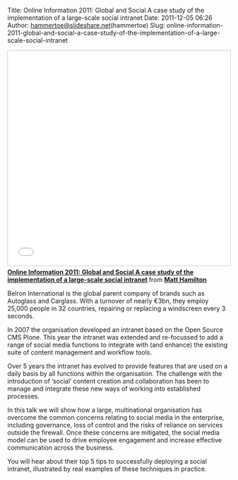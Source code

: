 Title: Online Information 2011: Global and Social A case study of the implementation of a large-scale social intranet
Date: 2011-12-05 06:26
Author: hammertoe@slideshare.net(hammertoe)
Slug: online-information-2011-global-and-social-a-case-study-of-the-implementation-of-a-large-scale-social-intranet

<iframe src="//www.slideshare.net/slideshow/embed_code/key/3NJBTFdT3Ctbpe" width="595" height="485" frameborder="0" marginwidth="0" marginheight="0" scrolling="no" style="border:1px solid #CCC; border-width:1px; margin-bottom:5px; max-width: 100%;" allowfullscreen> </iframe> <div style="margin-bottom:5px"> <strong> <a href="//www.slideshare.net/hammertoe/online-information-2011-global-and-social-a-case-study-of-the-implementation-of-a-largescale-social-intranet" title="Online Information 2011: Global and Social A case study of the implementation of a large-scale social intranet" target="_blank">Online Information 2011: Global and Social A case study of the implementation of a large-scale social intranet</a> </strong> from <strong><a href="//www.slideshare.net/hammertoe" target="_blank">Matt Hamilton</a></strong> </div>

Belron International is the global parent company of brands such as
Autoglass and Carglass. With a turnover of nearly €3bn, they employ
25,000 people in 32 countries, repairing or replacing a windscreen every
3 seconds.

In 2007 the organisation developed an intranet based on the Open Source
CMS Plone. This year the intranet was extended and re-focussed to add a
range of social media functions to integrate with (and enhance) the
existing suite of content management and workflow tools.

Over 5 years the intranet has evolved to provide features that are used
on a daily basis by all functions within the organisation. The challenge
with the introduction of ’social’ content creation and collaboration has
been to manage and integrate these new ways of working into established
processes.

In this talk we will show how a large, multinational organisation has
overcome the common concerns relating to social media in the enterprise,
including governance, loss of control and the risks of reliance on
services outside the firewall. Once these concerns are mitigated, the
social media model can be used to drive employee engagement and increase
effective communication across the business.

You will hear about their top 5 tips to successfully deploying a social
intranet, illustrated by real examples of these techniques in practice.

